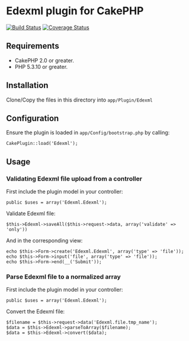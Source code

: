 # Edexml plugin for CakePHP

[![Build Status](https://travis-ci.org/Oefenweb/cakephp-edexml.png?branch=master)](https://travis-ci.org/Oefenweb/cakephp-edexml) [![Coverage Status](https://coveralls.io/repos/Oefenweb/cakephp-edexml/badge.png)](https://coveralls.io/r/Oefenweb/cakephp-edexml)

## Requirements

* CakePHP 2.0 or greater.
* PHP 5.3.10 or greater.

## Installation

Clone/Copy the files in this directory into `app/Plugin/Edexml`

## Configuration

Ensure the plugin is loaded in `app/Config/bootstrap.php` by calling:

```
CakePlugin::load('Edexml');
```

## Usage

### Validating Edexml file upload from a controller

First include the plugin model in your controller:

```
public $uses = array('Edexml.Edexml');
```

Validate Edexml file:

```
$this->Edexml->saveAll($this->request->data, array('validate' => 'only'))
```

And in the corresponding view:

```
echo $this->Form->create('Edexml.Edexml', array('type' => 'file'));
echo $this->Form->input('file', array('type' => 'file'));
echo $this->Form->end(__('Submit'));
```

### Parse Edexml file to a normalized array

First include the plugin model in your controller:

```
public $uses = array('Edexml.Edexml');
```

Convert the Edexml file:

```
$filename = $this->request->data('Edexml.file.tmp_name');
$data = $this->Edexml->parseToArray($filename);
$data = $this->Edexml->convert($data);
```